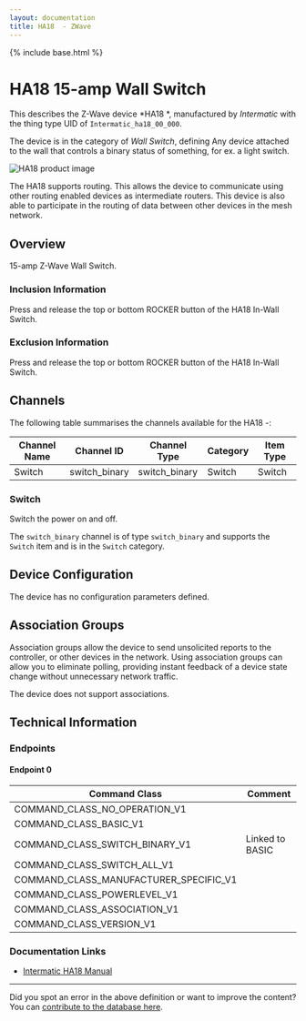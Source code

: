 ```yaml
---
layout: documentation
title: HA18  - ZWave
---
```


{% include base.html %}

# HA18 15-amp Wall Switch
This describes the Z-Wave device *HA18 *, manufactured by *Intermatic* with the thing type UID of ```Intermatic_ha18_00_000```.

The device is in the category of *Wall Switch*, defining Any device attached to the wall that controls a binary status of something, for ex. a light switch.

![HA18  product image](https://opensmarthouse.org/assets/zwave/attachments/874/ha18.jpg)


The HA18  supports routing. This allows the device to communicate using other routing enabled devices as intermediate routers.  This device is also able to participate in the routing of data between other devices in the mesh network.

## Overview

15-amp Z-Wave Wall Switch.

### Inclusion Information

Press and release the top or bottom ROCKER button of the HA18 In-Wall Switch.

### Exclusion Information

Press and release the top or bottom ROCKER button of the HA18 In-Wall Switch.

## Channels

The following table summarises the channels available for the HA18  -:

| Channel Name | Channel ID | Channel Type | Category | Item Type |
|--------------|------------|--------------|----------|-----------|
| Switch | switch_binary | switch_binary | Switch | Switch | 

### Switch
Switch the power on and off.

The ```switch_binary``` channel is of type ```switch_binary``` and supports the ```Switch``` item and is in the ```Switch``` category.



## Device Configuration

The device has no configuration parameters defined.

## Association Groups

Association groups allow the device to send unsolicited reports to the controller, or other devices in the network. Using association groups can allow you to eliminate polling, providing instant feedback of a device state change without unnecessary network traffic.

The device does not support associations.
## Technical Information

### Endpoints

#### Endpoint 0

| Command Class | Comment |
|---------------|---------|
| COMMAND_CLASS_NO_OPERATION_V1| |
| COMMAND_CLASS_BASIC_V1| |
| COMMAND_CLASS_SWITCH_BINARY_V1| Linked to BASIC|
| COMMAND_CLASS_SWITCH_ALL_V1| |
| COMMAND_CLASS_MANUFACTURER_SPECIFIC_V1| |
| COMMAND_CLASS_POWERLEVEL_V1| |
| COMMAND_CLASS_ASSOCIATION_V1| |
| COMMAND_CLASS_VERSION_V1| |

### Documentation Links

* [Intermatic HA18 Manual](https://www.opensmarthouse.org/zwavedatabase/874/HA18-manual.pdf)

---

Did you spot an error in the above definition or want to improve the content?
You can [contribute to the database here](https://www.opensmarthouse.org/zwavedatabase/874).
